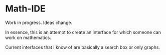 # Math-IDE
Work in progress. Ideas change.

In essence, this is an attempt to create an interface for which someone can work on mathematics.

Current interfaces that I know of are basically a search box or only graphs.